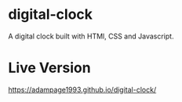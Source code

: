 # digital-clock
A digital clock built with HTMl, CSS and Javascript.

# Live Version
https://adampage1993.github.io/digital-clock/
